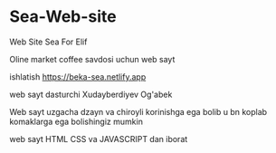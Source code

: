 # Sea-Web-site
Web Site Sea For Elif


Oline market coffee savdosi uchun web sayt 

ishlatish  https://beka-sea.netlify.app

web sayt dasturchi  Xudayberdiyev Og'abek

Web sayt uzgacha dzayn va chiroyli korinishga ega bolib u bn koplab komaklarga ega bolishingiz mumkin

web sayt HTML CSS   va JAVASCRIPT dan iborat

